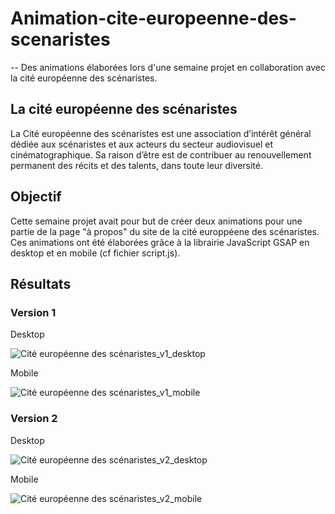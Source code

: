 # Animation-cite-europeenne-des-scenaristes
-- Des animations élaborées lors d'une semaine projet en collaboration avec la cité européenne des scénaristes.


## La cité européenne des scénaristes
La Cité européenne des scénaristes est une association d’intérêt général dédiée aux scénaristes et aux acteurs du secteur audiovisuel et cinématographique.
Sa raison d’être est de contribuer au renouvellement permanent des récits et des talents, dans toute leur diversité.

## Objectif
Cette semaine projet avait pour but de créer deux animations pour une partie de la page "à propos" du site de la cité europpéene des scénaristes.
Ces animations ont été élaborées grâce à la librairie JavaScript GSAP en desktop et en mobile (cf fichier script.js). 

## Résultats

### Version 1  
Desktop  

![Cité européenne des scénaristes_v1_desktop](https://user-images.githubusercontent.com/99622570/153964540-927f9b01-5a0f-463f-958b-c2846892b46a.gif)

Mobile  

![Cité européenne des scénaristes_v1_mobile](https://user-images.githubusercontent.com/99622570/153964618-2360f132-412f-4caa-adaa-0e6e38b36a14.gif)

 ### Version 2
 
 Desktop  
 
 ![Cité européenne des scénaristes_v2_desktop](https://user-images.githubusercontent.com/99622570/153965007-ef28883b-fa6d-4df1-8c77-4f5b1957afdc.gif)
 
 Mobile  
 
 ![Cité européenne des scénaristes_v2_mobile](https://user-images.githubusercontent.com/99622570/153965054-20344a37-93e6-4258-af2b-a1548d55ff28.gif)
